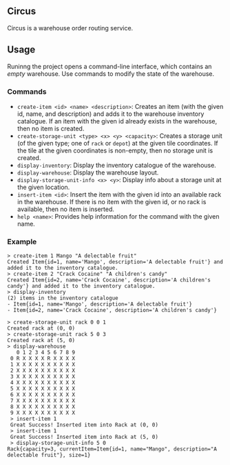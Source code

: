## Circus

Circus is a warehouse order routing service.

## Usage

Runinng the project opens a command-line interface, which contains an _empty_ warehouse. Use commands to modify the state of the warehouse.

### Commands

- ``create-item <id> <name> <description>``: Creates an item (with the given id, name, and description) and adds it to the warehouse inventory catalogue. If an item with the given id already exists in the warehouse, then no item is created. 
- ``create-storage-unit <type> <x> <y> <capacity>``: Creates a storage unit (of the given type; one of ``rack`` or ``depot``) at the given tile coordinates. If the tile at the given coordinates is non-empty, then no storage unit is created.
- ``display-inventory``: Display the inventory catalogue of the warehouse.
- ``display-warehouse``: Display the warehouse layout.
- ``display-storage-unit-info <x> <y>``: Display info about a storage unit at the given location.
- ``insert-item <id>``: Insert the item with the given id into an available rack in the warehouse. If there is no item with the given id, or no rack is available, then no item is inserted.
- ``help <name>``: Provides help information for the command with the given name.

### Example
```
> create-item 1 Mango "A delectable fruit"
Created Item{id=1, name='Mango', description='A delectable fruit'} and added it to the inventory catalogue.
> create-item 2 "Crack Cocaine" "A children's candy"
Created Item{id=2, name='Crack Cocaine', description='A children's candy'} and added it to the inventory catalogue.
> display-inventory
(2) items in the inventory catalogue
- Item{id=1, name='Mango', description='A delectable fruit'}
- Item{id=2, name='Crack Cocaine', description='A children's candy'}

> create-storage-unit rack 0 0 1
Created rack at (0, 0)
> create-storage-unit rack 5 0 3
Created rack at (5, 0)
> display-warehouse
   0 1 2 3 4 5 6 7 8 9
 0 R X X X X R X X X X
 1 X X X X X X X X X X
 2 X X X X X X X X X X
 3 X X X X X X X X X X
 4 X X X X X X X X X X
 5 X X X X X X X X X X
 6 X X X X X X X X X X
 7 X X X X X X X X X X
 8 X X X X X X X X X X
 9 X X X X X X X X X X
 > insert-item 1
 Great Success! Inserted item into Rack at (0, 0) 
 > insert-item 1
 Great Success! Inserted item into Rack at (5, 0)
 > display-storage-unit-info 5 0
Rack{capacity=3, currentItem=Item{id=1, name="Mango", description="A delectable fruit"}, size=1}
